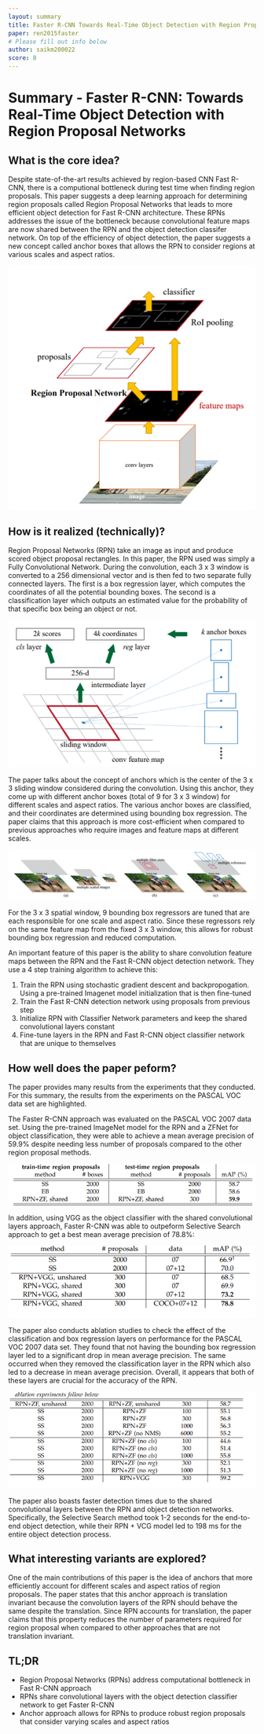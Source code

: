 ```yaml
---
layout: summary
title: Faster R-CNN Towards Real-Time Object Detection with Region Proposal Networks
paper: ren2015faster
# Please fill out info below
author: saikm200022
score: 8
---
```


# **Summary - Faster R-CNN: Towards Real-Time Object Detection with Region Proposal Networks**

## What is the core idea?

Despite state-of-the-art results achieved by region-based CNN Fast R-CNN, there is a computional bottleneck during test time when finding region proposals. This paper suggests a deep learning approach for determining region proposals called Region Proposal Networks that leads to more efficient object detection for Fast R-CNN architecture. These RPNs addresses the issue of the bottleneck because convolutional feature maps are now shared between the RPN and the object detection classifer network. On top of the efficiency of object detection, the paper suggests a new concept called anchor boxes that allows the RPN to consider regions at various scales and aspect ratios.

![Alt Text](ren2015faster_2_1a.PNG)

## How is it realized (technically)?

Region Proposal Networks (RPN) take an image as input and produce scored object proposal rectangles. In this paper, the RPN used was simply a Fully Convolutional Network. During the convolution, each 3 x 3 window is converted to a 256 dimensional vector and is then fed to two separate fully connected layers. The first is a box regression layer, which computes the coordinates of all the potential bounding boxes. The second is a classification layer which outputs an estimated value for the probability of that specific box being an object or not. 

![Alt Text](ren2015faster_2_1b.PNG)

The paper talks about the concept of anchors which is the center of the 3 x 3 sliding window considered during the convolution. Using this anchor, they come up with different anchor boxes (total of 9 for 3 x 3 window) for different scales and aspect ratios. The various anchor boxes are classified, and their coordinates are determined using bounding box regression. The paper claims that this approach is more cost-efficient when compared to previous approaches who require images and feature maps at different scales.

![Alt Text](ren2015faster_2_1f.PNG)

For the 3 x 3 spatial window, 9 bounding box regressors are tuned that are each responsible for one scale and aspect ratio. Since these regressors rely on the same feature map from the fixed 3 x 3 window, this allows for robust bounding box regression and reduced computation.

An important feature of this paper is the ability to share convolution feature maps between the RPN and the Fast R-CNN object detection network. They use a 4 step training algorithm to achieve this:
1. Train the RPN using stochastic gradient descent and backpropogation. Using a pre-trained Imagenet model initialization that is then fine-tuned
1. Train the Fast R-CNN detection network using proposals from previous step
1. Initialize RPN with Classifier Network parameters and keep the shared convolutional layers constant
1. Fine-tune layers in the RPN and Fast R-CNN object classifier network that are unique to themselves

## How well does the paper peform?

The paper provides many results from the experiments that they conducted. For this summary, the results from the experiments on the PASCAL VOC data set are highlighted.

The Faster R-CNN approach was evaluated on the PASCAL VOC 2007 data set. Using the pre-trained ImageNet model for the RPN and a ZFNet for object classification, they were able to achieve a mean average precision of 59.9% despite needing less number of proposals compared to the other region proposal methods. 

![Alt Text](ren2015faster_2_1c.PNG)


In addition, using VGG as the object classifier with the shared convolutional layers approach, Faster R-CNN was able to outpeform Selective Search approach to get a best mean average precision of 78.8%:

![Alt Text](ren2015faster_2_1d.PNG)

The paper also conducts ablation studies to check the effect of the classification and box regression layers on performance for the PASCAL VOC 2007 data set. They found that not having the bounding box regression layer led to a significant drop in mean average precision. The same occurred when they removed the classification layer in the RPN which also led to a decrease in mean average precision. Overall, it appears that both of these layers are crucial for the accuracy of the RPN. 

![Alt Text](ren2015faster_2_1e.PNG)

The paper also boasts faster detection times due to the shared convolutional layers between the RPN and object detection networks. Specifically, the Selective Search method took 1-2 seconds for the end-to-end object detection, while their RPN + VCG model led to 198 ms for the entire object detection process. 


## What interesting variants are explored?

One of the main contributions of this paper is the idea of anchors that more efficiently account for different scales and aspect ratios of region proposals. The paper states that this anchor approach is translation invariant because the convolution layers of the RPN should behave the same despite the translation. Since RPN accounts for translation, the paper claims that this property reduces the number of parameters required for region proposal when compared to other approaches that are not translation invariant.

## TL;DR
* Region Proposal Networks (RPNs) address computational bottleneck in Fast R-CNN approach
* RPNs share convolutional layers with the object detection classifier network to get Faster R-CNN
* Anchor approach allows for RPNs to produce robust region proposals that consider varying scales and aspect ratios
